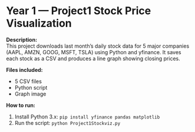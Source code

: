 # Year 1 — Project1 Stock Price Visualization

**Description:**  
This project downloads last month’s daily stock data for 5 major companies (AAPL, AMZN, GOOG, MSFT, TSLA) using Python and yfinance. It saves each stock as a CSV and produces a line graph showing closing prices.

**Files included:**  
- 5 CSV files  
- Python script  
- Graph image  

**How to run:**  
1. Install Python 3.x: `pip install yfinance pandas matplotlib`  
2. Run the script: `python Project1Stockviz.py`

